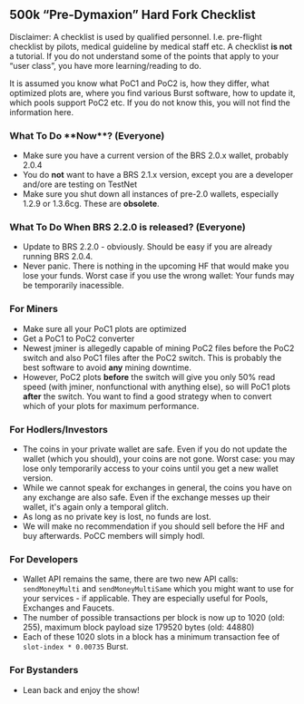 500k “Pre-Dymaxion” Hard Fork Checklist
---------------------------------------

Disclaimer: A checklist is used by qualified personnel. I.e. pre-flight checklist by pilots, medical guideline by medical staff etc. A checklist **is not** a tutorial. If you do not understand some of the points that apply to your “user class”, you have more learning/reading to do.

It is assumed you know what PoC1 and PoC2 is, how they differ, what optimized plots are, where you find various Burst software, how to update it, which pools support PoC2 etc. If you do not know this, you will not find the information here.

### What To Do \*\*Now\*\*? (Everyone)

-   Make sure you have a current version of the BRS 2.0.x wallet, probably 2.0.4
-   You do **not** want to have a BRS 2.1.x version, except you are a developer and/ore are testing on TestNet
-   Make sure you shut down all instances of pre-2.0 wallets, especially 1.2.9 or 1.3.6cg. These are **obsolete**.

### What To Do When BRS 2.2.0 is released? (Everyone)

-   Update to BRS 2.2.0 - obviously. Should be easy if you are already running BRS 2.0.4.
-   Never panic. There is nothing in the upcoming HF that would make you lose your funds. Worst case if you use the wrong wallet: Your funds may be temporarily inacessible.

### For Miners

-   Make sure all your PoC1 plots are optimized
-   Get a PoC1 to PoC2 converter
-   Newest jminer is allegedly capable of mining PoC2 files before the PoC2 switch and also PoC1 files after the PoC2 switch. This is probably the best software to avoid **any** mining downtime.
-   However, PoC2 plots **before** the switch will give you only 50% read speed (with jminer, nonfunctional with anything else), so will PoC1 plots **after** the switch. You want to find a good strategy when to convert which of your plots for maximum performance.

### For Hodlers/Investors

-   The coins in your private wallet are safe. Even if you do not update the wallet (which you should), your coins are not gone. Worst case: you may lose only temporarily access to your coins until you get a new wallet version.
-   While we cannot speak for exchanges in general, the coins you have on any exchange are also safe. Even if the exchange messes up their wallet, it's again only a temporal glitch.
-   As long as no private key is lost, no funds are lost.
-   We will make no recommendation if you should sell before the HF and buy afterwards. PoCC members will simply hodl.

### For Developers

-   Wallet API remains the same, there are two new API calls: `sendMoneyMulti` and `sendMoneyMultiSame` which you might want to use for your services - if applicable. They are especially useful for Pools, Exchanges and Faucets.
-   The number of possible transactions per block is now up to 1020 (old: 255), maximum block payload size 179520 bytes (old: 44880)
-   Each of these 1020 slots in a block has a minimum transaction fee of `slot-index * 0.00735` Burst.

### For Bystanders

-   Lean back and enjoy the show!

